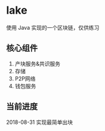 # lake
使用 Java 实现的一个区块链，仅供练习


## 核心组件
1. 产块服务&共识服务
2. 存储
3. P2P网络
4. 钱包服务


## 当前进度
2018-08-31  实现最简单出块
